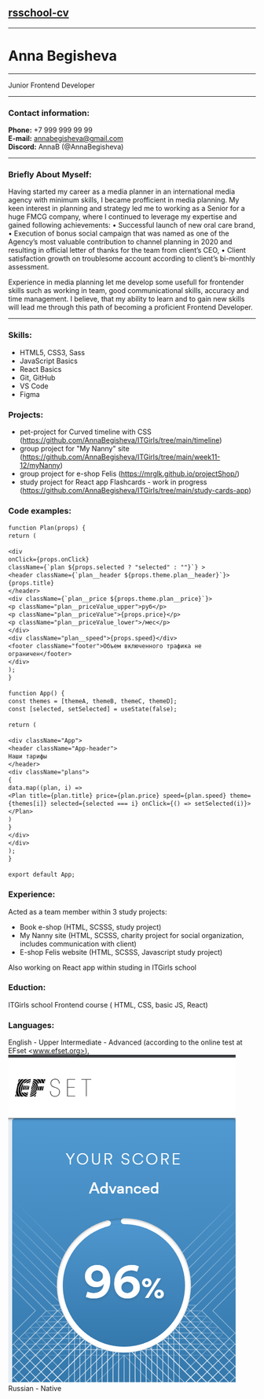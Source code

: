 ## [rsschool-cv](https://annabegisheva.github.io/rsschool-cv/cv)

---

# Anna Begisheva

---

Junior Frontend Developer

---

### Contact information:

**Phone:** +7 999 999 99 99  
**E-mail:** annabegisheva@gmail.com  
**Discord:** AnnaB (@AnnaBegisheva)

---

### Briefly About Myself:

Having started my career as a media planner in an international media agency with minimum skills, I became profficient in media planning. My keen interest in planning and strategy led me to working as a Senior for a huge FMCG company, where I continued to leverage my expertise and gained following achievements:
• Successful launch of new oral care brand,
• Execution of bonus social campaign that was named as one of the Agency’s most valuable contribution to channel planning in 2020 and resulting in official letter of thanks for the team from client’s CEO,
• Client satisfaction growth on troublesome account according to client’s bi-monthly assessment.

Experience in media planning let me develop some usefull for frontender skills such as working in team, good communicational skills, accuracy and time management.
I believe, that my ability to learn and to gain new skills will lead me through this path of becoming a proficient Frontend Developer.

---

### Skills:

- HTML5, CSS3, Sass
- JavaScript Basics
- React Basics
- Git, GitHub
- VS Code
- Figma

### Projects:

- pet-project for Curved timeline with CSS (<https://github.com/AnnaBegisheva/ITGirls/tree/main/timeline>)
- group project for "My Nanny" site (<https://github.com/AnnaBegisheva/ITGirls/tree/main/week11-12/myNanny>)
- group project for e-shop Felis (<https://mrglk.github.io/projectShop/>)
- study project for React app Flashcards - work in progress (<https://github.com/AnnaBegisheva/ITGirls/tree/main/study-cards-app>)

### Code examples:

```
function Plan(props) {
return (

<div
onClick={props.onClick}
className={`plan ${props.selected ? "selected" : ""}`} >
<header className={`plan__header ${props.theme.plan__header}`}>
{props.title}
</header>
<div className={`plan__price ${props.theme.plan__price}`}>
<p className="plan__priceValue_upper">руб</p>
<p className="plan__priceValue">{props.price}</p>
<p className="plan__priceValue_lower">/мес</p>
</div>
<div className="plan__speed">{props.speed}</div>
<footer className="footer">Объем включенного трафика не ограничен</footer>
</div>
);
}

function App() {
const themes = [themeA, themeB, themeC, themeD];
const [selected, setSelected] = useState(false);

return (

<div className="App">
<header className="App-header">
Наши тарифы
</header>
<div className="plans">
{
data.map((plan, i) =>
<Plan title={plan.title} price={plan.price} speed={plan.speed} theme={themes[i]} selected={selected === i} onClick={() => setSelected(i)}></Plan>
)
}
</div>
</div>
);
}

export default App;
```

### Experience:

Acted as a team member within 3 study projects:

- Book e-shop (HTML, SCSSS, study project)
- My Nanny site (HTML, SCSSS, charity project for social organization, includes communication with client)
- E-shop Felis website (HTML, SCSSS, Javascript study project)

Also working on React app within studing in ITGirls school

### Eduction:

ITGirls school Frontend course ( HTML, CSS, basic JS, React)

### Languages:

English - Upper Intermediate - Advanced (according to the online test at EFset <www.efset.org>),
![english_test_results](./english_test_results.png "English Test Results")
Russian - Native
